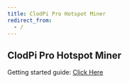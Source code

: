 ```yaml
---
title: ClodPi Pro Hotspot Miner
redirect_from:
  - /
---
```


## ClodPi Pro Hotspot Miner

Getting started guide: [Click Here](https://discuss.clodpi.io/docs?category=5&topic=17)


